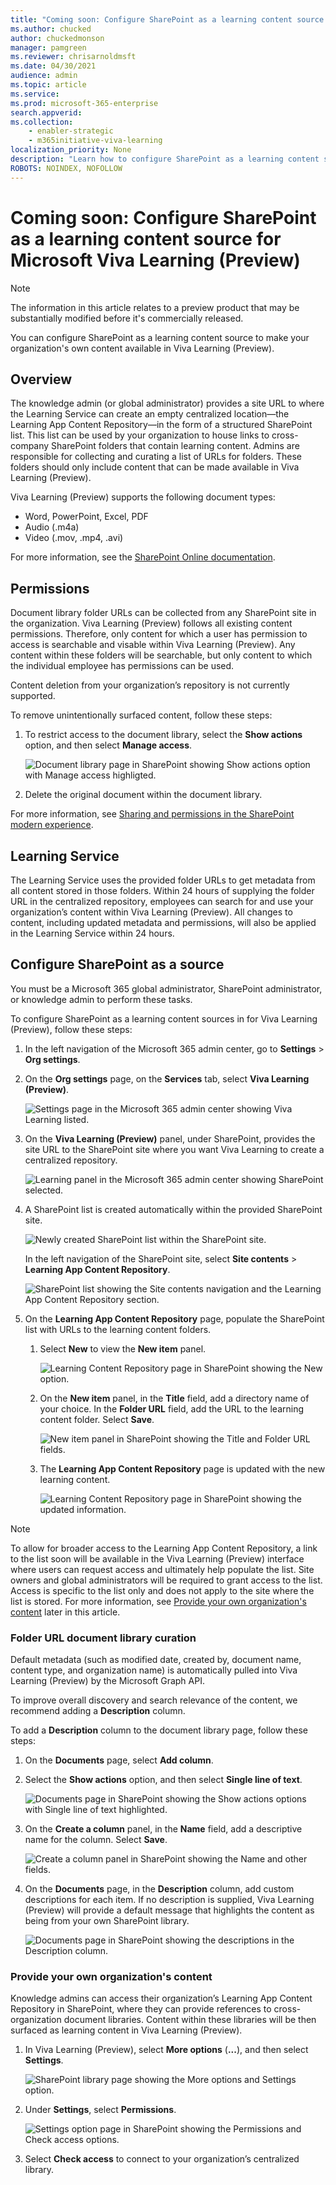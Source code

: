 ```yaml
---
title: "Coming soon: Configure SharePoint as a learning content source for Microsoft Viva Learning (Preview)"
ms.author: chucked
author: chuckedmonson
manager: pamgreen
ms.reviewer: chrisarnoldmsft
ms.date: 04/30/2021
audience: admin
ms.topic: article
ms.service: 
ms.prod: microsoft-365-enterprise
search.appverid: 
ms.collection: 
    - enabler-strategic
    - m365initiative-viva-learning
localization_priority: None
description: "Learn how to configure SharePoint as a learning content source for Microsoft Viva Learning (Preview)."
ROBOTS: NOINDEX, NOFOLLOW
---
```


# Coming soon: Configure SharePoint as a learning content source for Microsoft Viva Learning (Preview)

> [!NOTE]
> The information in this article relates to a preview product that may be substantially modified before it's commercially released. 

You can configure SharePoint as a learning content source to make your organization's own content available in Viva Learning (Preview).

## Overview

The knowledge admin (or global administrator) provides a site URL to where the Learning Service can create an empty centralized location—the Learning App Content Repository—in the form of a structured SharePoint list. This list can be used by your organization to house links to cross-company SharePoint folders that contain learning content. Admins are responsible for collecting and curating a list of URLs for folders. These folders should only include content that can be made available in Viva Learning (Preview).

Viva Learning (Preview) supports the following document types:

- Word, PowerPoint, Excel, PDF
- Audio (.m4a)
- Video (.mov, .mp4, .avi)

For more information, see the [SharePoint Online documentation](/office365/servicedescriptions/sharepoint-online-service-description/sharepoint-online-limits?redirectSourcePath=%252farticle%252fSharePoint-Online-limits-8f34ff47-b749-408b-abc0-b605e1f6d498). 

## Permissions

Document library folder URLs can be collected from any SharePoint site in the organization. Viva Learning (Preview) follows all existing content permissions. Therefore, only content for which a user has permission to access is searchable and visable within Viva Learning (Preview). Any content within these folders will be searchable, but only content to which the individual employee has permissions can be used.

Content deletion from your organization’s repository is not currently supported.

To remove unintentionally surfaced content, follow these steps:

1.	To restrict access to the document library, select the **Show actions** option, and then select **Manage access**.
	 
     ![Document library page in SharePoint showing Show actions option with Manage access highligted.](../media/learning/learning-sharepoint-permissions2.png)

2.	Delete the original document within the document library.

For more information, see [Sharing and permissions in the SharePoint modern experience](/sharepoint/modern-experience-sharing-permissions). 

## Learning Service

The Learning Service uses the provided folder URLs to get metadata from all content stored in those folders. Within 24 hours of supplying the folder URL in the centralized repository, employees can search for and use your organization’s content within Viva Learning (Preview). All changes to content, including updated metadata and permissions, will also be applied in the Learning Service within 24 hours.

## Configure SharePoint as a source

You must be a Microsoft 365 global administrator, SharePoint administrator, or knowledge admin to perform these tasks.

To configure SharePoint as a learning content sources in for Viva Learning (Preview), follow these steps:

1.	In the left navigation of the Microsoft 365 admin center, go to **Settings** > **Org settings**.
 
2.	On the **Org settings** page, on the **Services** tab, select **Viva Learning (Preview)**.

     ![Settings page in the Microsoft 365 admin center showing Viva Learning listed.](../media/learning/learning-sharepoint-configure1.png)

3.	On the **Viva Learning (Preview)** panel, under SharePoint, provides the site URL to the SharePoint site where you want Viva Learning to create a centralized repository.

     ![Learning panel in the Microsoft 365 admin center showing SharePoint selected.](../media/learning/learning-sharepoint-configure2.png)

4.	A SharePoint list is created automatically within the provided SharePoint site.

     ![Newly created SharePoint list within the SharePoint site.](../media/learning/learning-sharepoint-configure3.png)

     In the left navigation of the SharePoint site, select **Site contents** > **Learning App Content Repository**. 

     ![SharePoint list showing the Site contents navigation and the Learning App Content Repository section.](../media/learning/learning-sharepoint-configure4.png) 

5. On the **Learning App Content Repository** page, populate the SharePoint list with URLs to the learning content folders.

   1. Select **New** to view the **New item** panel. 

       ![Learning Content Repository page in SharePoint showing the New option.](../media/learning/learning-sharepoint-configure5.png)
 
   2. On the **New item** panel, in the **Title** field, add a directory name of your choice. In the **Folder URL** field, add the URL to the learning content folder. Select **Save**.

       ![New item panel in SharePoint showing the Title and Folder URL fields.](../media/learning/learning-sharepoint-configure6.png)

   3. The **Learning App Content Repository** page is updated with the new learning content.

       ![Learning Content Repository page in SharePoint showing the updated information.](../media/learning/learning-sharepoint-configure7.png)

> [!NOTE]
> To allow for broader access to the Learning App Content Repository, a link to the list soon will be available in the Viva Learning (Preview) interface where users can request access and ultimately help populate the list. Site owners and global administrators will be required to grant access to the list. Access is specific to the list only and does not apply to the site where the list is stored. For more information, see [Provide your own organization's content](#provide-your-own-organizations-content) later in this article.

### Folder URL document library curation

Default metadata (such as modified date, created by, document name, content type, and organization name) is automatically pulled into Viva Learning (Preview) by the Microsoft Graph API.
 
To improve overall discovery and search relevance of the content, we recommend adding a **Description** column.

To add a **Description** column to the document library page, follow these steps:

1.	On the **Documents** page, select **Add column**.

2. Select the **Show actions** option, and then select **Single line of text**.

     ![Documents page in SharePoint showing the Show actions options with Single line of text highlighted.](../media/learning/learning-sharepoint-curation1.png)

3. On the **Create a column** panel, in the **Name** field, add a descriptive name for the column. Select **Save**.

     ![Create a column panel in SharePoint showing the Name and other fields.](../media/learning/learning-sharepoint-curation2.png)
 
4. On the **Documents** page, in the **Description** column, add custom descriptions for each item. If no description is supplied, Viva Learning (Preview) will provide a default message that highlights the content as being from your own SharePoint library. 

     ![Documents page in SharePoint showing the descriptions in the Description column.](../media/learning/learning-sharepoint-curation3.png)
 
### Provide your own organization's content

Knowledge admins can access their organization’s Learning App Content Repository in SharePoint, where they can provide references to cross-organization document libraries. Content within these libraries will be then surfaced as learning content in Viva Learning (Preview).

1. In Viva Learning (Preview), select **More options** (**...**), and then select **Settings**.

     ![SharePoint library page showing the More options and Settings option.](../media/learning/learning-sharepoint-library-1.png)
	 
2. Under **Settings**, select **Permissions**.

     ![Settings option page in SharePoint showing the Permissions and Check access options.](../media/learning/learning-sharepoint-library-2.png)

3. Select **Check access** to connect to your organization’s centralized library.
	 
